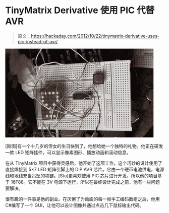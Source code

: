 # TinyMatrix Derivative 使用 PIC 代替 AVR

> 原文：<https://hackaday.com/2012/10/22/tinymatrix-derivative-uses-pic-instead-of-avr/>

![](img/49eb60f95ae3c1844d9856207803828d.png "tinymatrix-using-pic")

[斯图]有一个十几岁的侄女的生日快到了，他想给她一个独特的礼物。他正在研发一款 LED 矩阵挂件，可以显示像素图形、播放动画和滚动信息。

在从 TinyMatrix 项目中获得灵感后，他开始了这项工作。这个巧妙的设计使用了直接焊接到 5×7 LED 矩阵引脚上的 DIP AVR 芯片。它由一个硬币电池供电，电源线和地线充当吊坠的项链。[Stu]更喜欢使用 PIC 芯片进行开发，所以他的项目基于 16F88。它不能在 3V 电源下运行，所以在最终设计完成之前，他有一些问题要解决。

很有趣的一件事是他的副业。在厌倦了为动画的每一帧手工编码数组之后，他用 C#编写了一个 GUI，让他可以设计图像并通过点击几下鼠标输出代码。